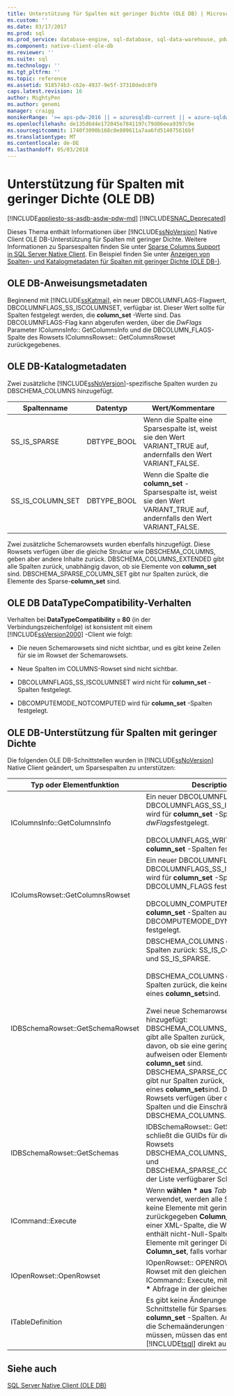 ```yaml
---
title: Unterstützung für Spalten mit geringer Dichte (OLE DB) | Microsoft Docs
ms.custom: ''
ms.date: 03/17/2017
ms.prod: sql
ms.prod_service: database-engine, sql-database, sql-data-warehouse, pdw
ms.component: native-client-ole-db
ms.reviewer: ''
ms.suite: sql
ms.technology: ''
ms.tgt_pltfrm: ''
ms.topic: reference
ms.assetid: 918574b3-c62e-4937-9e5f-37310dedc8f9
caps.latest.revision: 16
author: MightyPen
ms.author: genemi
manager: craigg
monikerRange: '>= aps-pdw-2016 || = azuresqldb-current || = azure-sqldw-latest || >= sql-server-2016 || = sqlallproducts-allversions'
ms.openlocfilehash: de135d6d4e172045e7841197c79d86eea9397c9e
ms.sourcegitcommit: 1740f3090b168c0e809611a7aa6fd514075616bf
ms.translationtype: MT
ms.contentlocale: de-DE
ms.lasthandoff: 05/03/2018
---
```

# <a name="sparse-columns-support-ole-db"></a>Unterstützung für Spalten mit geringer Dichte (OLE DB)
[!INCLUDE[appliesto-ss-asdb-asdw-pdw-md](../../../includes/appliesto-ss-asdb-asdw-pdw-md.md)]
[!INCLUDE[SNAC_Deprecated](../../../includes/snac-deprecated.md)]

  Dieses Thema enthält Informationen über [!INCLUDE[ssNoVersion](../../../includes/ssnoversion-md.md)] Native Client OLE DB-Unterstützung für Spalten mit geringer Dichte. Weitere Informationen zu Sparsespalten finden Sie unter [Sparse Columns Support in SQL Server Native Client](../../../relational-databases/native-client/features/sparse-columns-support-in-sql-server-native-client.md). Ein Beispiel finden Sie unter [Anzeigen von Spalten- und Katalogmetadaten für Spalten mit geringer Dichte &#40;OLE DB-&#41;](../../../relational-databases/native-client-ole-db-how-to/display-column-and-catalog-metadata-for-sparse-columns-ole-db.md).  
  
## <a name="ole-db-statement-metadata"></a>OLE DB-Anweisungsmetadaten  
 Beginnend mit [!INCLUDE[ssKatmai](../../../includes/sskatmai-md.md)], ein neuer DBCOLUMNFLAGS-Flagwert, DBCOLUMNFLAGS_SS_ISCOLUMNSET, verfügbar ist. Dieser Wert sollte für Spalten festgelegt werden, die **column_set** -Werte sind. Das DBCOLUMNFLAGS-Flag kann abgerufen werden, über die *DwFlags* Parameter IColumnsInfo:: GetColumnsInfo und die DBCOLUMN_FLAGS-Spalte des Rowsets IColumnsRowset:: GetColumnsRowset zurückgegebenes.  
  
## <a name="ole-db-catalog-metadata"></a>OLE DB-Katalogmetadaten  
 Zwei zusätzliche [!INCLUDE[ssNoVersion](../../../includes/ssnoversion-md.md)]-spezifische Spalten wurden zu DBSCHEMA_COLUMNS hinzugefügt.  
  
|Spaltenname|Datentyp|Wert/Kommentare|  
|-----------------|---------------|---------------------|  
|SS_IS_SPARSE|DBTYPE_BOOL|Wenn die Spalte eine Sparsespalte ist, weist sie den Wert VARIANT_TRUE auf, andernfalls den Wert VARIANT_FALSE.|  
|SS_IS_COLUMN_SET|DBTYPE_BOOL|Wenn die Spalte die **column_set** -Sparsespalte ist, weist sie den Wert VARIANT_TRUE auf, andernfalls den Wert VARIANT_FALSE.|  
  
 Zwei zusätzliche Schemarowsets wurden ebenfalls hinzugefügt. Diese Rowsets verfügen über die gleiche Struktur wie DBSCHEMA_COLUMNS, geben aber andere Inhalte zurück. DBSCHEMA_COLUMNS_EXTENDED gibt alle Spalten zurück, unabhängig davon, ob sie Elemente von **column_set** sind. DBSCHEMA_SPARSE_COLUMN_SET gibt nur Spalten zurück, die Elemente des Sparse-**column_set** sind.  
  
## <a name="ole-db-datatypecompatibility-behavior"></a>OLE DB DataTypeCompatibility-Verhalten  
 Verhalten bei **DataTypeCompatibility = 80** (in der Verbindungszeichenfolge) ist konsistent mit einem [!INCLUDE[ssVersion2000](../../../includes/ssversion2000-md.md)] -Client wie folgt:  
  
-   Die neuen Schemarowsets sind nicht sichtbar, und es gibt keine Zeilen für sie im Rowset der Schemarowsets.  
  
-   Neue Spalten im COLUMNS-Rowset sind nicht sichtbar.  
  
-   DBCOLUMNFLAGS_SS_ISCOLUMNSET wird nicht für **column_set** -Spalten festgelegt.  
  
-   DBCOMPUTEMODE_NOTCOMPUTED wird für **column_set** -Spalten festgelegt.  
  
## <a name="ole-db-support-for-sparse-columns"></a>OLE DB-Unterstützung für Spalten mit geringer Dichte  
 Die folgenden OLE DB-Schnittstellen wurden in [!INCLUDE[ssNoVersion](../../../includes/ssnoversion-md.md)] Native Client geändert, um Sparsespalten zu unterstützen:  
  
|Typ oder Elementfunktion|Description|  
|-----------------------------|-----------------|  
|IColumnsInfo::GetColumnsInfo|Ein neuer DBCOLUMNFLAGS-Flagwert, DBCOLUMNFLAGS_SS_ISCOLUMNSET, wird für **column_set** -Spalten in *dwFlags*festgelegt.<br /><br /> DBCOLUMNFLAGS_WRITE wird für **column_set** -Spalten festgelegt.|  
|IColumsRowset::GetColumnsRowset|Ein neuer DBCOLUMNFLAGS-Flagwert, DBCOLUMNFLAGS_SS_ISCOLUMNSET, wird für **column_set** -Spalten in DBCOLUMN_FLAGS festgelegt.<br /><br /> DBCOLUMN_COMPUTEMODE wird für **column_set** -Spalten auf DBCOMPUTEMODE_DYNAMIC festgelegt.|  
|IDBSchemaRowset::GetSchemaRowset|DBSCHEMA_COLUMNS gibt zwei neue Spalten zurück: SS_IS_COLUMN_SET und SS_IS_SPARSE.<br /><br /> DBSCHEMA_COLUMNS gibt nur Spalten zurück, die keine Elemente eines **column_set**sind.<br /><br /> Zwei neue Schemarowsets wurden hinzugefügt: DBSCHEMA_COLUMNS_EXTENDED gibt alle Spalten zurück, unabhängig davon, ob sie eine geringe Dichte aufweisen oder Elemente von **column_set** sind. DBSCHEMA_SPARSE_COLUMN_SET gibt nur Spalten zurück, die Elemente eines **column_set**sind. Diese neuen Rowsets verfügen über die gleichen Spalten und die Einschränkungen wie DBSCHEMA_COLUMNS.|  
|IDBSchemaRowset::GetSchemas|IDBSchemaRowset:: GetSchemas schließt die GUIDs für die neuen Rowsets DBSCHEMA_COLUMNS_EXTENDED und DBSCHEMA_SPARSE_COLUMN_SET in der Liste verfügbarer Schemarowsets.|  
|ICommand::Execute|Wenn **wählen \* aus** *Tabelle* wird verwendet, werden alle Spalten, die keine Elemente mit geringer Dichte zurückgegeben **Column_set**, zuzüglich einer XML-Spalte, die Werte aller enthält nicht-Null-Spalten, die Elemente mit geringer Dichte **Column_set**, falls vorhanden.|  
|IOpenRowset::OpenRowset|IOpenRowset:: OPENROWSET gibt ein Rowset mit den gleichen Spalten als ICommand:: Execute, mit einem **wählen \***  Abfrage in der gleichen Tabelle.|  
|ITableDefinition|Es gibt keine Änderungen an dieser Schnittstelle für Sparsespalten oder für **column_set** -Spalten. Anwendungen, die Schemaänderungen vornehmen müssen, müssen das entsprechende [!INCLUDE[tsql](../../../includes/tsql-md.md)] direkt ausführen.|  
  
## <a name="see-also"></a>Siehe auch  
 [SQL Server Native Client &#40;OLE DB&#41;](../../../relational-databases/native-client/ole-db/sql-server-native-client-ole-db.md)  
  
  
